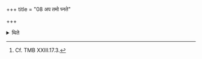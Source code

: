 +++
title = "08 अप तमो घ्नते"

+++

<details><summary>थिते</summary>

8. (They thereby) kill (remove) the darkness (from them selves).[^1]  

[^1]: Cf. TMB XXIII.17.3. 
</details>
